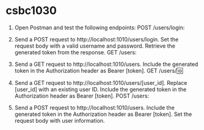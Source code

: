 # csbc1030

1. Open Postman and test the following endpoints:
POST /users/login:

2. Send a POST request to http://localhost:1010/users/login.
Set the request body with a valid username and password.
Retrieve the generated token from the response.
GET /users:

3. Send a GET request to http://localhost:1010/users.
Include the generated token in the Authorization header as Bearer [token].
GET /users/:id:

4. Send a GET request to http://localhost:1010/users/[user_id].
Replace [user_id] with an existing user ID.
Include the generated token in the Authorization header as Bearer [token].
POST /users:

5. Send a POST request to http://localhost:1010/users.
Include the generated token in the Authorization header as Bearer [token].
Set the request body with user information.